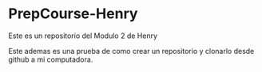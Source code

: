 # PrepCourse-Henry
Este es un repositorio del Modulo 2 de Henry

Este ademas es una prueba de como crear un repositorio y clonarlo desde github a mi computadora.
